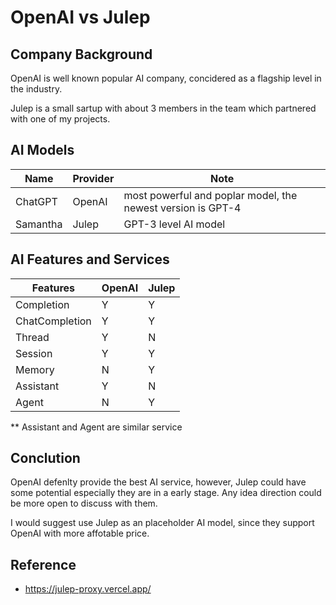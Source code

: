 # OpenAI vs Julep

## Company Background

OpenAI is well known popular AI company, concidered as a flagship level in the industry.

Julep is a small sartup with about 3 members in the team which partnered with one of my projects.

## AI Models

| Name | Provider | Note |
| --- | --- | --- |
| ChatGPT | OpenAI | most powerful and poplar model, the newest version is GPT-4 |
| Samantha | Julep | GPT-3 level AI model |


## AI Features and Services

| Features | OpenAI | Julep |
| --- | --- | --- |
| Completion | Y | Y |
| ChatCompletion | Y | Y |
| Thread | Y | N |
| Session | Y | Y |
| Memory | N | Y |
| Assistant | Y | N |
| Agent | N | Y |

** Assistant and Agent are similar service

## Conclution

OpenAI defenlty provide the best AI service, however, Julep could have some potential especially they are 
in a early stage. Any idea direction could be more open to discuss with them.

I would suggest use Julep as an placeholder AI model, since they support OpenAI with more affotable price.

## Reference

* https://julep-proxy.vercel.app/
